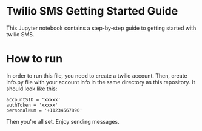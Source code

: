 # Twilio SMS Getting Started Guide

This Jupyter notebook contains a step-by-step guide to getting started with twilio SMS.

# How to run

In order to run this file, you need to create a twilio account.
Then, create info.py file with your account info in the same directory as this repository. It should look like this:
```
accountSID = 'xxxxx'
authToken = 'xxxxx'
personalNum = '+11234567890'

```

Then you're all set. Enjoy sending messages.
